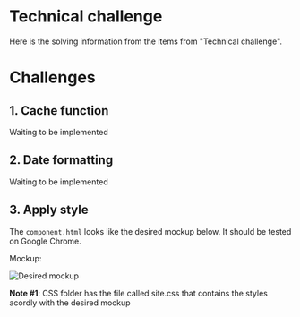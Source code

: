 # Technical challenge

Here is the solving information from the items from "Technical challenge".

# Challenges

## 1. Cache function
Waiting to be implemented

## 2. Date formatting
Waiting to be implemented

## 3. Apply style
The `component.html` looks like the desired mockup below. It should be tested on Google Chrome.

Mockup:

![Desired mockup](https://i.ibb.co/Brh3jXQ/mockup.png)

**Note #1**: CSS folder has the file called site.css that contains the styles acordly with the desired mockup
